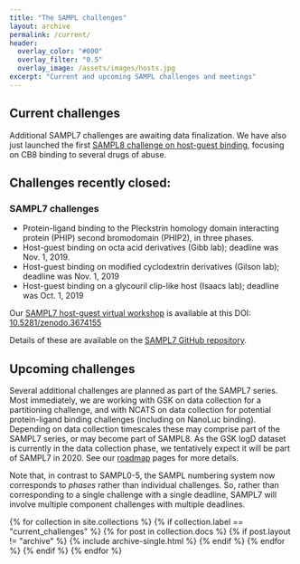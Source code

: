 ```yaml
---
title: "The SAMPL challenges"
layout: archive
permalink: /current/
header:
  overlay_color: "#000"
  overlay_filter: "0.5"
  overlay_image: /assets/images/hosts.jpg
excerpt: "Current and upcoming SAMPL challenges and meetings"
---
```


## Current challenges

Additional SAMPL7 challenges are awaiting data finalization. We have also just launched the first [SAMPL8 challenge on host-guest binding](https://github.com/samplchallenges/SAMPL8/tree/master/host_guest/CB8), focusing on CB8 binding to several drugs of abuse.

## Challenges recently closed:

### SAMPL7 challenges
- Protein-ligand binding to the Pleckstrin homology domain interacting protein (PHIP) second bromodomain (PHIP2), in three phases.
- Host-guest binding on octa acid derivatives (Gibb lab); deadline was Nov. 1, 2019.
- Host-guest binding on modified cyclodextrin derivatives (Gilson lab); deadline was Nov. 1, 2019
- Host-guest binding on a glycouril clip-like host (Isaacs lab); deadline was Oct. 1, 2019

Our [SAMPL7 host-guest virtual workshop](http://dx.doi.org/10.5281/zenodo.3674155) is available at this DOI: [10.5281/zenodo.3674155](http://dx.doi.org/10.5281/zenodo.3674155)

Details of these are available on the [SAMPL7 GitHub repository](https://github.com/mobleylab/SAMPL7).

## Upcoming challenges

Several additional challenges are planned as part of the SAMPL7 series.
Most immediately, we are working with GSK on data collection for a partitioning challenge, and with NCATS on data collection for potential protein-ligand binding challenges (including on NanoLuc binding). Depending on data collection timescales these may comprise part of the SAMPL7 series, or may become part of SAMPL8.
As the GSK logD dataset is currently in the data collection phase, we tentatively expect it will be part of SAMPL7 in 2020.
See our [roadmap](https://samplchallenges.github.io/roadmap/) pages for more details.


Note that, in contrast to SAMPL0-5, the SAMPL numbering system now corresponds to *phases* rather than individual challenges. So, rather than corresponding to a single challenge with a single deadline, SAMPL7 will involve multiple component challenges with multiple deadlines.


{% for collection in site.collections %}
  {% if collection.label == "current_challenges" %}
    {% for post in collection.docs %}
	  {% if post.layout != "archive" %}
        {% include archive-single.html %}
	  {% endif %}
    {% endfor %}
  {% endif %}
{% endfor %}
